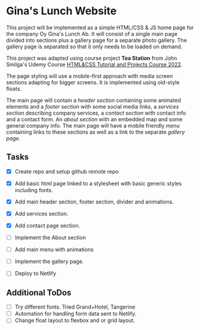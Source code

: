 # Gina's Lunch Website

This project will be implemented as a simple HTML/CSS & JS home page for the company Oy Gina's Lunch Ab. It will consist of a single main page divided into sections plus a gallery page for a separate photo gallery. The gallery page is separated so that it only needs to be loaded on demand.

This project was adapted using course project **Tea Station**  from John Smilga's Udemy Course [HTML&CSS Tutorial and Projects Course 2022](https://www.udemy.com/course/in-depth-html-css-course-build-responsive-websites/).

The page styling will use a mobile-first approach with media screen sections adapting for bigger screens. It is implemented using old-style floats.

The main page will contain a *header section* containing some animated elements and a *footer section* with some social media links, a *services section* describing company services, a *contact section* with contact info and a contact form. An *about section* with an embedded map and some general company info. The main page will have a mobile friendly *menu* containing links to these sections as well as a link to the separate *gallery page*.

## Tasks

- [x] Create repo and setup github remote repo
- [x] Add basic html page linked to a stylesheet with basic generic styles including fonts.
- [x] Add main header section, footer section, divider and animations.
- [x] Add services section.
- [x] Add contact page section.
- [ ] Implement the About section
- [ ] Add main menu with animations
- [ ] Implement the gallery page.
- [ ] Deploy to Netlify


## Additional ToDos

- [ ] Try different fonts. Tried Grand+Hotel, Tangerine
- [ ] Automation for handling form data sent to Netlify.
- [ ] Change float layout to flexbox and or grid layout.